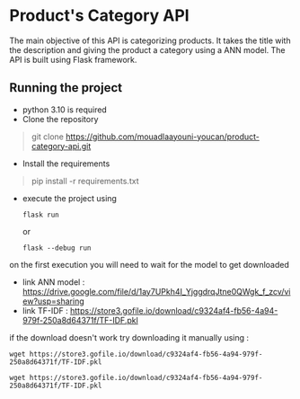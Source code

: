 # Product's Category API

The main objective of this API is categorizing products. It takes the title with the description and giving the product a category using a ANN model. The API is built using Flask framework.

## Running the project

- python 3.10 is required
- Clone the repository 

> git clone https://github.com/mouadlaayouni-youcan/product-category-api.git

- Install the requirements 

> pip install -r requirements.txt
- execute the project using 

      flask run
    
    or
    
      flask --debug run

on the first execution you will need to wait for the model to get downloaded
 - link ANN model : https://drive.google.com/file/d/1ay7UPkh4I_YjggdrqJtne0QWgk_f_zcv/view?usp=sharing
 - link TF-IDF    : https://store3.gofile.io/download/c9324af4-fb56-4a94-979f-250a8d64371f/TF-IDF.pkl

if the download doesn't work try downloading it manually using :
```
wget https://store3.gofile.io/download/c9324af4-fb56-4a94-979f-250a8d64371f/TF-IDF.pkl
```
```
wget https://store3.gofile.io/download/c9324af4-fb56-4a94-979f-250a8d64371f/TF-IDF.pkl
```

